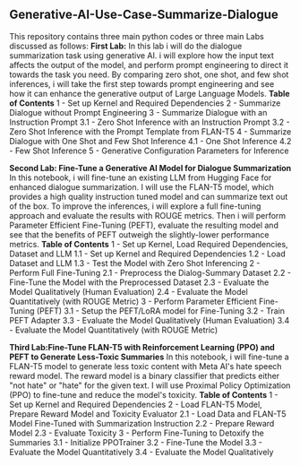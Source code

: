 ## Generative-AI-Use-Case-Summarize-Dialogue
This repository contains three main python codes or three main Labs discussed as follows:
**First Lab:** 
In this lab i will do the dialogue summarization task using generative AI. i will explore how the input text affects the output of the model, and perform prompt engineering to direct it towards the task you need. By comparing zero shot, one shot, and few shot inferences, i will take the first step towards prompt engineering and see how it can enhance the generative output of Large Language Models.
**Table of Contents**
1 - Set up Kernel and Required Dependencies
2 - Summarize Dialogue without Prompt Engineering
3 - Summarize Dialogue with an Instruction Prompt
3.1 - Zero Shot Inference with an Instruction Prompt
3.2 - Zero Shot Inference with the Prompt Template from FLAN-T5
4 - Summarize Dialogue with One Shot and Few Shot Inference
4.1 - One Shot Inference
4.2 - Few Shot Inference
5 - Generative Configuration Parameters for Inference

**Second Lab: Fine-Tune a Generative AI Model for Dialogue Summarization**
In this notebook, i will fine-tune an existing LLM from Hugging Face for enhanced dialogue summarization. I will use the FLAN-T5 model, which provides a high quality instruction tuned model and can summarize text out of the box. To improve the inferences, i will explore a full fine-tuning approach and evaluate the results with ROUGE metrics. Then i will perform Parameter Efficient Fine-Tuning (PEFT), evaluate the resulting model and see that the benefits of PEFT outweigh the slightly-lower performance metrics.
**Table of Contents**
1 - Set up Kernel, Load Required Dependencies, Dataset and LLM 
1.1 - Set up Kernel and Required Dependencies
1.2 - Load Dataset and LLM
1.3 - Test the Model with Zero Shot Inferencing
2 - Perform Full Fine-Tuning
2.1 - Preprocess the Dialog-Summary Dataset
2.2 - Fine-Tune the Model with the Preprocessed Dataset
2.3 - Evaluate the Model Qualitatively (Human Evaluation)
2.4 - Evaluate the Model Quantitatively (with ROUGE Metric)
3 - Perform Parameter Efficient Fine-Tuning (PEFT)
3.1 - Setup the PEFT/LoRA model for Fine-Tuning
3.2 - Train PEFT Adapter
3.3 - Evaluate the Model Qualitatively (Human Evaluation)
3.4 - Evaluate the Model Quantitatively (with ROUGE Metric)

**Third Lab:Fine-Tune FLAN-T5 with Reinforcement Learning (PPO) and PEFT to Generate Less-Toxic Summaries**
In this notebook, i will fine-tune a FLAN-T5 model to generate less toxic content with Meta AI's hate speech reward model. The reward model is a binary classifier that predicts either "not hate" or "hate" for the given text. I will use Proximal Policy Optimization (PPO) to fine-tune and reduce the model's toxicity.
**Table of Contents**
1 - Set up Kernel and Required Dependencies
2 - Load FLAN-T5 Model, Prepare Reward Model and Toxicity Evaluator
2.1 - Load Data and FLAN-T5 Model Fine-Tuned with Summarization Instruction
2.2 - Prepare Reward Model
2.3 - Evaluate Toxicity
3 - Perform Fine-Tuning to Detoxify the Summaries
3.1 - Initialize PPOTrainer
3.2 - Fine-Tune the Model
3.3 - Evaluate the Model Quantitatively
3.4 - Evaluate the Model Qualitatively
